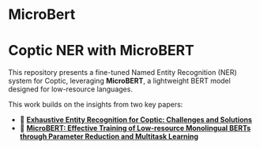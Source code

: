 # MicroBert
# Coptic NER with MicroBERT

This repository presents a fine-tuned Named Entity Recognition (NER) system for Coptic, leveraging **MicroBERT**, a lightweight BERT model designed for low-resource languages.


This work builds on the insights from two key papers:

- 🐰 [**Exhaustive Entity Recognition for Coptic: Challenges and Solutions**](https://aclanthology.org/2022.lrec-1.792)
- 🥕 [**MicroBERT: Effective Training of Low-resource Monolingual BERTs through Parameter Reduction and Multitask Learning**](https://aclanthology.org/2022.mrl-1.9/)
